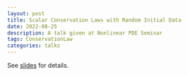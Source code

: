 ```yaml
---
layout: post
title: Scalar Conservation Laws with Random Initial Data
date: 2022-08-25 
description: A talk given at Nonlinear PDE Seminar
tags: ConservationLaw
categories: talks
---
```

See [slides](/assets/pdf/SCL_with_random_data.pdf) for details.